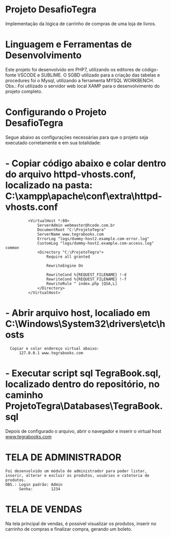 # Projeto DesafioTegra

Implementação da lógica de carrinho de compras de uma loja de livros.

# Linguagem e Ferramentas de Desenvolvimento

Este projeto foi desenvolvido em PHP7, utilizando os editores de código-fonte VSCODE e SUBLIME.
O SGBD utilizado para a criação das tabelas e procedures foi o Mysql, utilizando a ferramenta MYSQL WORKBENCH.
Obs.: Foi utilizado o servidor web local XAMP para o desenvolvimento do projeto completo.

# Configurando o Projeto DesafioTegra

Segue abaixo as configurações necessárias para que o projeto seja executado corretamente e em sua totalidade:

  # -  Copiar código abaixo e colar dentro do arquivo httpd-vhosts.conf, localizado na pasta: C:\xampp\apache\conf\extra\httpd-vhosts.conf
        
              <VirtualHost *:80>
                  ServerAdmin webmaster@hcode.com.br
                  DocumentRoot "C:\ProjetoTegra"
                  ServerName www.tegrabooks.com
                  ErrorLog "logs/dummy-host2.example.com-error.log"
                  CustomLog "logs/dummy-host2.example.com-access.log" common
                  <Directory "C:\ProjetoTegra">
                      Require all granted

                      RewriteEngine On

                      RewriteCond %{REQUEST_FILENAME} !-d
                      RewriteCond %{REQUEST_FILENAME} !-f
                      RewriteRule ^ index.php [QSA,L]
                  </Directory>
              </VirtualHost>
              
  # - Abrir arquivo host, localiado em C:\Windows\System32\drivers\etc\hosts
      Copiar e colar endereço virtual abaixo:
          127.0.0.1	www.tegrabooks.com
          
  # - Executar script sql TegraBook.sql, localizado dentro do repositório, no caminho ProjetoTegra\Databases\TegraBook.sql
  
  Depois de configurado o arquivo, abrir o navegador e inserir o virtual host www.tegrabooks.com
 
  
  
  # TELA DE ADMINISTRADOR
    Foi desenvolvido um módulo de administrador para poder listar, inserir, alterar e excluir os produtos, usuários e catetoria de produtos.
    OBS.: Login padrão: Admin
          Senha:        1234
 
 # TELA DE VENDAS
   Na tela principal de vendas, é possível visualizar os produtos, inserir no carrinho de compras e finalizar compra, gerando um boleto.
  
